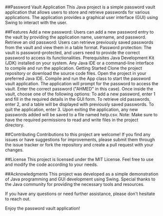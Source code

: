 ##Password Vault Application
This Java project is a simple password vault application that allows users to store and retrieve passwords for various applications. The application provides a graphical user interface (GUI) using Swing to interact with the user.

##Features
Add a new password: Users can add a new password entry to the vault by providing the application name, username, and password.
Retrieve an old password: Users can retrieve previously saved passwords from the vault and view them in a table format.
Password protection: The vault is password-protected, and users need to provide the correct password to access its functionalities.
Prerequisites
Java Development Kit (JDK) installed on your system.
Any Java IDE or a command-line interface to compile and run the application.
Getting Started
Clone the project repository or download the source code files.
Open the project in your preferred Java IDE.
Compile and run the App class to start the password vault application.
The application will prompt for the password to access the vault. Enter the correct password ("AHMED" in this case).
Once inside the vault, choose one of the following options:
To add a new password, enter 1 and fill in the required details in the GUI form.
To retrieve old passwords, enter 2, and a table will be displayed with previously saved passwords.
To quit the application, enter 3.
Upon exiting the application, any new passwords added will be saved to a file named help.csv.
Note: Make sure to have the required permissions to read and write files in the project directory.

##Contributing
Contributions to this project are welcome! If you find any issues or have suggestions for improvements, please submit them through the issue tracker or fork the repository and create a pull request with your changes.

##License
This project is licensed under the MIT License. Feel free to use and modify the code according to your needs.

##Acknowledgments
This project was developed as a simple demonstration of Java programming and GUI development using Swing. Special thanks to the Java community for providing the necessary tools and resources.

If you have any questions or need further assistance, please don't hesitate to reach out.

Enjoy the password vault application!





